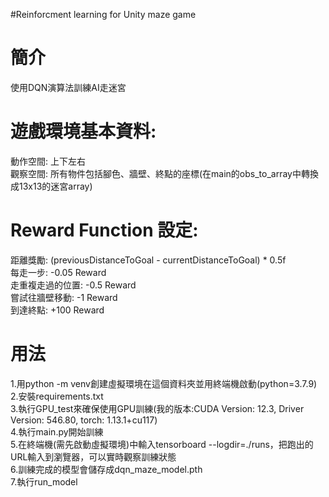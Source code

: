 #Reinforcment learning for Unity maze game

# 簡介  
使用DQN演算法訓練AI走迷宮

# 遊戲環境基本資料:  
動作空間: 上下左右  
觀察空間: 所有物件包括腳色、牆壁、終點的座標(在main的obs_to_array中轉換成13x13的迷宮array)

# Reward Function 設定:  
距離獎勵: (previousDistanceToGoal - currentDistanceToGoal) * 0.5f  
每走一步: -0.05 Reward  
走重複走過的位置: -0.5 Reward  
嘗試往牆壁移動: -1 Reward  
到達終點: +100 Reward

# 用法  
1.用python -m venv創建虛擬環境在這個資料夾並用終端機啟動(python=3.7.9)  
2.安裝requirements.txt  
3.執行GPU_test來確保使用GPU訓練(我的版本:CUDA Version: 12.3, Driver Version: 546.80, torch: 1.13.1+cu117)  
4.執行main.py開始訓練  
5.在終端機(需先啟動虛擬環境)中輸入tensorboard --logdir=./runs，把跑出的URL輸入到瀏覽器，可以實時觀察訓練狀態  
6.訓練完成的模型會儲存成dqn_maze_model.pth  
7.執行run_model

